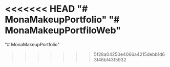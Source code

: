 <<<<<<< HEAD
"# MonaMakeupPortfolio" 
"# MonaMakeupPortfiloWeb" 
=======
"# MonaMakeupPortfolio" 
>>>>>>> 5f28a04250e4066a4215debb1d63f46bf43f5932

